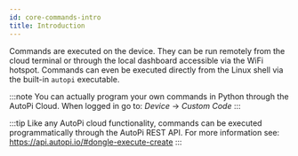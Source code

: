 ```yaml
---
id: core-commands-intro
title: Introduction
---
```


Commands are executed on the device. They can be run remotely from the cloud terminal or through the local dashboard accessible via the WiFi hotspot. Commands can even be executed directly from the Linux shell via the built-in `autopi` executable.

:::note
You can actually program your own commands in Python through the AutoPi Cloud. When logged in go to: _Device_ -> _Custom Code_
:::

:::tip
Like any AutoPi cloud functionality, commands can be executed programmatically through the AutoPi REST API. For more information see: https://api.autopi.io/#dongle-execute-create
:::
